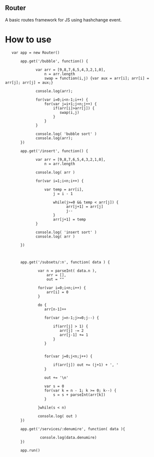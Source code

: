 Router
------

A basic routes framework for JS using hashchange event.

How to use
==========

       var app = new Router()

           app.get('/bubble', function() {                     

                  var arr = [9,8,7,6,5,4,3,2,1,0], 
                      n = arr.length
                      swap = function(i,j) {var aux = arr[i]; arr[i] = arr[j]; arr[j] = aux;}

                  console.log(arr);

                  for(var i=0;i<n-1;i++) {
                      for(var j=i+1;j<n;j++) {
                          if(arr[i]>arr[j]) {
                             swap(i,j)
                          }
                      }
                  }

                  console.log( 'bubble sort' )
                  console.log(arr);
           }) 

           app.get('/insert', function() {

                  var arr = [9,8,7,6,5,4,3,2,1,0], 
                      n = arr.length

                  console.log( arr )

                  for(var i=1;i<n;i++) {

                      var temp = arr[i],
                          j = i - 1  

                          while(j>=0 && temp < arr[j]) {
                                arr[j+1] = arr[j]
                                j--
                          } 
                          arr[j+1] = temp 
                  }

                  console.log( 'insert sort' )
                  console.log( arr )
                   
           }) 



           app.get('/subsets/:n', function( data ) {

                   var n = parseInt( data.n ), 
                       arr = [], 
                       out = ""

                   for(var i=0;i<n;i++) {
                       arr[i] = 0
                   }  

                   do {
                      arr[n-1]++
                                    
                      for(var j=n-1;j>=0;j--) {  

                          if(arr[j] > 1) {
                             arr[j] -= 2
                             arr[j-1] += 1
                          } 
                      }


                      for(var j=0;j<n;j++) {  

                          if(arr[j]) out += (j+1) + ', ' 
                      }

                      out += '\n'
 
                      var s = 0   
                      for(var k = n - 1; k >= 0; k--) {  
                          s = s + parseInt(arr[k])  
                      }

                   }while(s < n)

                   console.log( out ) 
           }) 

           app.get('/services/:denumire', function( data ){

                    console.log(data.denumire)
           })

           app.run()

